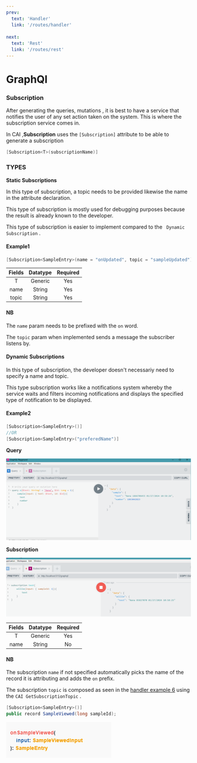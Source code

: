 ```yaml
---
prev:
  text: 'Handler'
  link: '/routes/handler'

next: 
  text: 'Rest'
  link: '/routes/rest'
---
```


# GraphQl

### Subscription

After generating the queries, mutations , it is best to have a service that notifies the user of any set action taken on the system.
This is where the subscription service comes in.

In CAI ,**Subscription** uses the `[Subscription]` attribute to be able to generate a subscription

```c#
[Subscription<T>(subscriptionName)]

```

### TYPES

**Static Subscriptions**

In this type of subscription, a topic needs to be provided likewise the name in the attribute declaration.

This type of subscription is mostly used for debugging purposes because the result is already known to the developer.

This type of subscription is easier to implement compared to the ``` Dynamic Subscription``` .

#### Example1
```c#
[Subscription<SampleEntry>(name = "onUpdated", topic = "sampleUpdated")]
```
| Fields | Datatype | Required |
| :---: | :---: | :----: |
|T| Generic | Yes |
|name | String |Yes|
|topic| String |Yes|

#### NB 

The ```name``` param needs to be prefixed with the ``` on ``` word.

The ```topic``` param when implemented  sends a message the subscriber listens by. 




#### Dynamic Subscriptions

In this type of subscription, the developer doesn't necessariy need to specify a name and topic.

This type subscription works like a notifications system whereby the service waits and filters incoming notifications and displays the specified type of notification to be displayed.

#### Example2

```c#
[Subscription<SampleEntry>()]
//OR
[Subscription<SampleEntry>("preferedName")]
```
<p> 
<b>Query</b> 

<img src="../pics/queryexp.png" alt="query example"></p>
<p>
<b>Subscription</b>

<img src="../pics/dsubres.png" alt="Dynamic Subscription Result"></p>

| Fields | Datatype | Required |
| :---: | :---: | :----: |
|T| Generic | Yes |
|name | String |No|

#### NB 
The subscription ```name``` if not specified automatically picks the name of the record it is attributing and adds the ``on`` prefix.

The subscription ```topic``` is composed as seen in the [handler example 6](../routes/handler.md) using the ```CAI GetSubscriptionTopic``` .

```c#
[Subscription<SampleEntry>()]
public record SampleViewed(long sampleId);
```
<p>
<img src="../pics/onsampleviewed.png">
</p>

